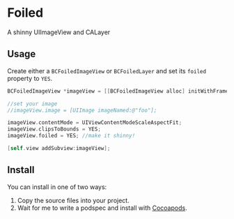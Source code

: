 # Foiled
A shinny UIImageView and CALayer

## Usage
Create either a `BCFoiledImageView` or `BCFoiledLayer` and set its `foiled` property to `YES`.

```objective-c
BCFoiledImageView *imageView = [[BCFoiledImageView alloc] initWithFrame:self.view.bounds];

//set your image
//imageView.image = [UIImage imageNamed:@"foo"];

imageView.contentMode = UIViewContentModeScaleAspectFit;
imageView.clipsToBounds = YES;
imageView.foiled = YES; //make it shinny!

[self.view addSubview:imageView];
```

## Install
You can install in one of two ways:

1. Copy the source files into your project.
2. Wait for me to write a podspec and install with [Cocoapods](http://cocoapods.org).
